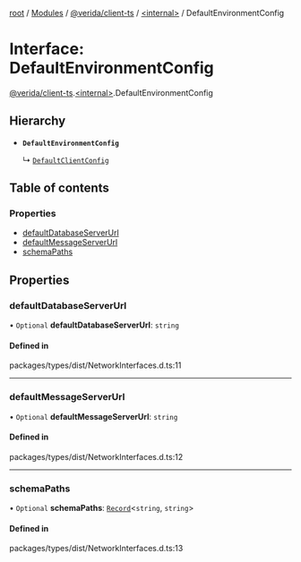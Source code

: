 [root](../README.md) / [Modules](../modules.md) / [@verida/client-ts](../modules/verida_client_ts.md) / [<internal\>](../modules/verida_client_ts._internal_.md) / DefaultEnvironmentConfig

# Interface: DefaultEnvironmentConfig

[@verida/client-ts](../modules/verida_client_ts.md).[<internal\>](../modules/verida_client_ts._internal_.md).DefaultEnvironmentConfig

## Hierarchy

- **`DefaultEnvironmentConfig`**

  ↳ [`DefaultClientConfig`](verida_client_ts._internal_.DefaultClientConfig.md)

## Table of contents

### Properties

- [defaultDatabaseServerUrl](verida_client_ts._internal_.DefaultEnvironmentConfig.md#defaultdatabaseserverurl)
- [defaultMessageServerUrl](verida_client_ts._internal_.DefaultEnvironmentConfig.md#defaultmessageserverurl)
- [schemaPaths](verida_client_ts._internal_.DefaultEnvironmentConfig.md#schemapaths)

## Properties

### defaultDatabaseServerUrl

• `Optional` **defaultDatabaseServerUrl**: `string`

#### Defined in

packages/types/dist/NetworkInterfaces.d.ts:11

___

### defaultMessageServerUrl

• `Optional` **defaultMessageServerUrl**: `string`

#### Defined in

packages/types/dist/NetworkInterfaces.d.ts:12

___

### schemaPaths

• `Optional` **schemaPaths**: [`Record`](../modules/verida_client_ts._internal_.md#record)<`string`, `string`\>

#### Defined in

packages/types/dist/NetworkInterfaces.d.ts:13
